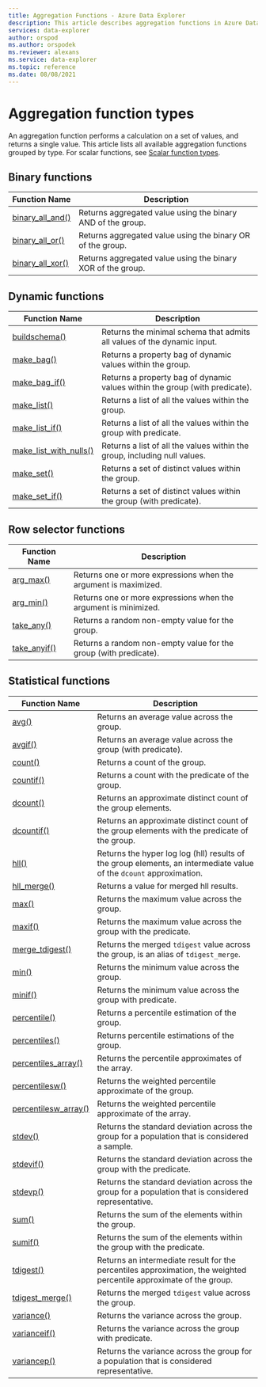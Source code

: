 ```yaml
---
title: Aggregation Functions - Azure Data Explorer 
description: This article describes aggregation functions in Azure Data Explorer.
services: data-explorer
author: orspod
ms.author: orspodek
ms.reviewer: alexans
ms.service: data-explorer
ms.topic: reference
ms.date: 08/08/2021
---
```


# Aggregation function types

An aggregation function performs a calculation on a set of values, and returns a single value. This article lists all available aggregation functions grouped by type. For scalar functions, see [Scalar function types](scalarfunctions.md).

## Binary functions

|Function Name     |Description                                          |
|-------------------------|--------------------------------------------------------|
|[binary_all_and()](binary-all-and-aggfunction.md)|Returns aggregated value using the binary AND of the group.|
|[binary_all_or()](binary-all-or-aggfunction.md)|Returns aggregated value using the binary OR of the group.|
|[binary_all_xor()](binary-all-xor-aggfunction.md)|Returns aggregated value using the binary XOR of the group.|

## Dynamic functions

|Function Name     |Description                                          |
|-------------------------|--------------------------------------------------------|
|[buildschema()](buildschema-aggfunction.md)|Returns the minimal schema that admits all values of the dynamic input.|
|[make_bag()](make-bag-aggfunction.md)|Returns a property bag of dynamic values within the group.|
|[make_bag_if()](make-bag-if-aggfunction.md)|Returns a property bag of dynamic values within the group (with predicate).|
|[make_list()](makelist-aggfunction.md) |Returns a list of all the values within the group.|
|[make_list_if()](makelistif-aggfunction.md)|Returns a list of all the values within the group with predicate.|
|[make_list_with_nulls()](make-list-with-nulls-aggfunction.md)|Returns a list of all the values within the group, including null values.|
|[make_set()](makeset-aggfunction.md)|Returns a set of distinct values within the group.|
|[make_set_if()](makesetif-aggfunction.md)|Returns a set of distinct values within the group (with predicate).|

## Row selector functions

|Function Name     |Description                                          |
|-------------------------|--------------------------------------------------------|
|[arg_max()](arg-max-aggfunction.md)|Returns one or more expressions when the argument is maximized.|
|[arg_min()](arg-min-aggfunction.md)|Returns one or more expressions when the argument is minimized.|
|[take_any()](take-any-aggfunction.md)|Returns a random non-empty value for the group.|
|[take_anyif()](take-anyif-aggfunction.md)|Returns a random non-empty value for the group (with predicate).|

## Statistical functions

|Function Name            |Description                                             |
|-------------------------|--------------------------------------------------------|
|[avg()](avg-aggfunction.md)|Returns an average value across the group.|
|[avgif()](avgif-aggfunction.md)|Returns an average value across the group (with predicate).|
|[count()](count-aggfunction.md)|Returns a count of the group.|
|[countif()](countif-aggfunction.md)|Returns a count with the predicate of the group.|
|[dcount()](dcount-aggfunction.md)|Returns an approximate distinct count of the group elements.|
|[dcountif()](dcountif-aggfunction.md)|Returns an approximate distinct count of the group elements with the predicate of the group.|
|[hll()](hll-aggfunction.md)|Returns the hyper log log (hll) results of the group elements, an intermediate value of the `dcount` approximation.|
|[hll_merge()](hll-merge-aggfunction.md)|Returns a value for merged hll results.|
|[max()](max-aggfunction.md)|Returns the maximum value across the group.|
|[maxif()](maxif-aggfunction.md)|Returns the maximum value across the group with the predicate.|
|[merge_tdigest()](tdigest-merge-aggfunction.md)|Returns the merged `tdigest` value across the group, is an alias of `tdigest_merge`.|
|[min()](min-aggfunction.md)|Returns the minimum value across the group.|
|[minif()](minif-aggfunction.md)|Returns the minimum value across the group with predicate.|
|[percentile()](percentiles-aggfunction.md)|Returns a percentile estimation of the group.|
|[percentiles()](percentiles-aggfunction.md)|Returns percentile estimations of the group.|
|[percentiles_array()](percentiles-aggfunction.md)|Returns the percentile approximates of the array.|
|[percentilesw()](percentiles-aggfunction.md)|Returns the weighted percentile approximate of the group.|
|[percentilesw_array()](percentiles-aggfunction.md)|Returns the weighted percentile approximate of the array.|
|[stdev()](stdev-aggfunction.md)|Returns the standard deviation across the group for a population that is considered a sample.|
|[stdevif()](stdevif-aggfunction.md)|Returns the standard deviation across the group with the predicate.|
|[stdevp()](stdevp-aggfunction.md)|Returns the standard deviation across the group for a population that is considered representative.|
|[sum()](sum-aggfunction.md)|Returns the sum of the elements within the group.|
|[sumif()](sumif-aggfunction.md)|Returns the sum of the elements within the group with the predicate.|
|[tdigest()](tdigest-aggfunction.md)|Returns an intermediate result for the percentiles approximation, the weighted percentile approximate of the group.|
|[tdigest_merge()](tdigest-merge-aggfunction.md)|Returns the merged `tdigest` value across the group.|
|[variance()](variance-aggfunction.md)|Returns the variance across the group.|
|[varianceif()](varianceif-aggfunction.md)|Returns the variance across the group with predicate.|
|[variancep()](variancep-aggfunction.md)|Returns the variance across the group for a population that is considered representative.|
